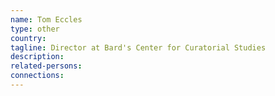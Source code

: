 ```yaml
---
name: Tom Eccles
type: other
country:
tagline: Director at Bard's Center for Curatorial Studies
description:
related-persons:
connections:
---
```


